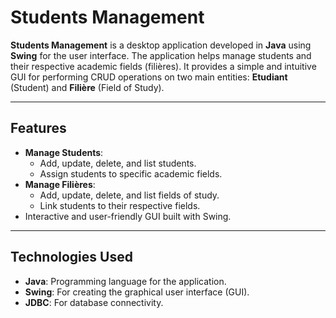 # Students Management

**Students Management** is a desktop application developed in **Java** using **Swing** for the user interface. The application helps manage students and their respective academic fields (filières). It provides a simple and intuitive GUI for performing CRUD operations on two main entities: **Etudiant** (Student) and **Filière** (Field of Study).

---

## Features
- **Manage Students**:
  - Add, update, delete, and list students.
  - Assign students to specific academic fields.
- **Manage Filières**:
  - Add, update, delete, and list fields of study.
  - Link students to their respective fields.
- Interactive and user-friendly GUI built with Swing.

---

## Technologies Used
- **Java**: Programming language for the application.
- **Swing**: For creating the graphical user interface (GUI).
- **JDBC**: For database connectivity.
